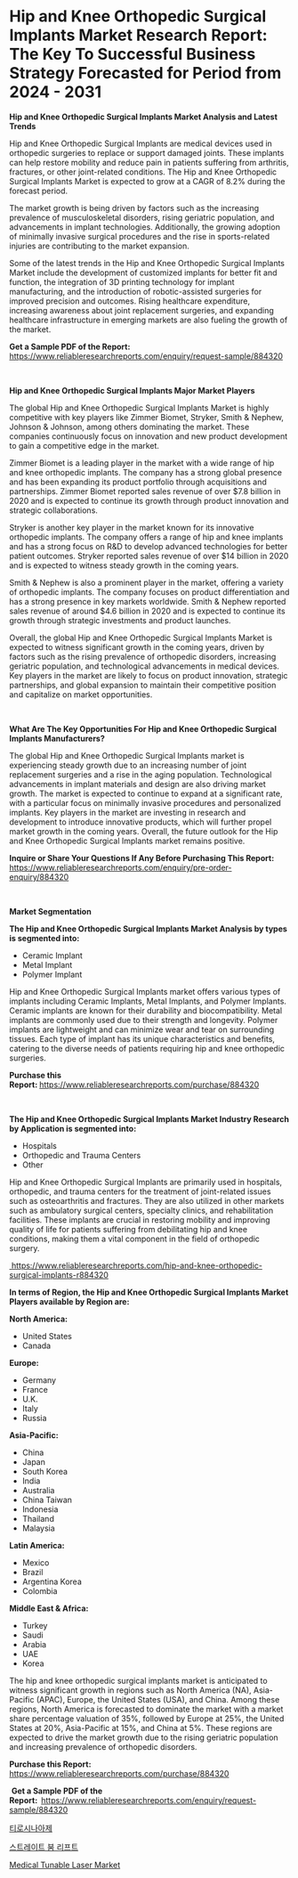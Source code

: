 <p><h1>Hip and Knee Orthopedic Surgical Implants Market Research Report: The Key To Successful Business Strategy Forecasted for Period from 2024 - 2031</h1></p><p><strong>Hip and Knee Orthopedic Surgical Implants Market Analysis and Latest Trends</strong></p>
<p><p>Hip and Knee Orthopedic Surgical Implants are medical devices used in orthopedic surgeries to replace or support damaged joints. These implants can help restore mobility and reduce pain in patients suffering from arthritis, fractures, or other joint-related conditions. The Hip and Knee Orthopedic Surgical Implants Market is expected to grow at a CAGR of 8.2% during the forecast period. </p><p>The market growth is being driven by factors such as the increasing prevalence of musculoskeletal disorders, rising geriatric population, and advancements in implant technologies. Additionally, the growing adoption of minimally invasive surgical procedures and the rise in sports-related injuries are contributing to the market expansion. </p><p>Some of the latest trends in the Hip and Knee Orthopedic Surgical Implants Market include the development of customized implants for better fit and function, the integration of 3D printing technology for implant manufacturing, and the introduction of robotic-assisted surgeries for improved precision and outcomes. Rising healthcare expenditure, increasing awareness about joint replacement surgeries, and expanding healthcare infrastructure in emerging markets are also fueling the growth of the market.</p></p>
<p><strong>Get a Sample PDF of the Report:&nbsp;</strong> <a href="https://www.reliableresearchreports.com/enquiry/request-sample/884320">https://www.reliableresearchreports.com/enquiry/request-sample/884320</a></p>
<p>&nbsp;</p>
<p><strong>Hip and Knee Orthopedic Surgical Implants Major Market Players</strong></p>
<p><p>The global Hip and Knee Orthopedic Surgical Implants Market is highly competitive with key players like Zimmer Biomet, Stryker, Smith & Nephew, Johnson & Johnson, among others dominating the market. These companies continuously focus on innovation and new product development to gain a competitive edge in the market.</p><p>Zimmer Biomet is a leading player in the market with a wide range of hip and knee orthopedic implants. The company has a strong global presence and has been expanding its product portfolio through acquisitions and partnerships. Zimmer Biomet reported sales revenue of over $7.8 billion in 2020 and is expected to continue its growth through product innovation and strategic collaborations.</p><p>Stryker is another key player in the market known for its innovative orthopedic implants. The company offers a range of hip and knee implants and has a strong focus on R&D to develop advanced technologies for better patient outcomes. Stryker reported sales revenue of over $14 billion in 2020 and is expected to witness steady growth in the coming years.</p><p>Smith & Nephew is also a prominent player in the market, offering a variety of orthopedic implants. The company focuses on product differentiation and has a strong presence in key markets worldwide. Smith & Nephew reported sales revenue of around $4.6 billion in 2020 and is expected to continue its growth through strategic investments and product launches.</p><p>Overall, the global Hip and Knee Orthopedic Surgical Implants Market is expected to witness significant growth in the coming years, driven by factors such as the rising prevalence of orthopedic disorders, increasing geriatric population, and technological advancements in medical devices. Key players in the market are likely to focus on product innovation, strategic partnerships, and global expansion to maintain their competitive position and capitalize on market opportunities.</p></p>
<p>&nbsp;</p>
<p><strong>What Are The Key Opportunities For Hip and Knee Orthopedic Surgical Implants Manufacturers?</strong></p>
<p><p>The global Hip and Knee Orthopedic Surgical Implants market is experiencing steady growth due to an increasing number of joint replacement surgeries and a rise in the aging population. Technological advancements in implant materials and design are also driving market growth. The market is expected to continue to expand at a significant rate, with a particular focus on minimally invasive procedures and personalized implants. Key players in the market are investing in research and development to introduce innovative products, which will further propel market growth in the coming years. Overall, the future outlook for the Hip and Knee Orthopedic Surgical Implants market remains positive.</p></p>
<p><strong>Inquire or Share Your Questions If Any Before Purchasing This Report:</strong> <a href="https://www.reliableresearchreports.com/enquiry/pre-order-enquiry/884320">https://www.reliableresearchreports.com/enquiry/pre-order-enquiry/884320</a></p>
<p>&nbsp;</p>
<p><strong>Market Segmentation</strong></p>
<p><strong>The Hip and Knee Orthopedic Surgical Implants Market Analysis by types is segmented into:</strong></p>
<p><ul><li>Ceramic Implant</li><li>Metal Implant</li><li>Polymer Implant</li></ul></p>
<p><p>Hip and Knee Orthopedic Surgical Implants market offers various types of implants including Ceramic Implants, Metal Implants, and Polymer Implants. Ceramic implants are known for their durability and biocompatibility. Metal implants are commonly used due to their strength and longevity. Polymer implants are lightweight and can minimize wear and tear on surrounding tissues. Each type of implant has its unique characteristics and benefits, catering to the diverse needs of patients requiring hip and knee orthopedic surgeries.</p></p>
<p><strong>Purchase this Report:&nbsp;</strong><a href="https://www.reliableresearchreports.com/purchase/884320">https://www.reliableresearchreports.com/purchase/884320</a></p>
<p>&nbsp;</p>
<p><strong>The Hip and Knee Orthopedic Surgical Implants Market Industry Research by Application is segmented into:</strong></p>
<p><ul><li>Hospitals</li><li>Orthopedic and Trauma Centers</li><li>Other</li></ul></p>
<p><p>Hip and Knee Orthopedic Surgical Implants are primarily used in hospitals, orthopedic, and trauma centers for the treatment of joint-related issues such as osteoarthritis and fractures. They are also utilized in other markets such as ambulatory surgical centers, specialty clinics, and rehabilitation facilities. These implants are crucial in restoring mobility and improving quality of life for patients suffering from debilitating hip and knee conditions, making them a vital component in the field of orthopedic surgery.</p></p>
<p><a href="https://www.reliableresearchreports.com/hip-and-knee-orthopedic-surgical-implants-r884320">&nbsp;https://www.reliableresearchreports.com/hip-and-knee-orthopedic-surgical-implants-r884320</a></p>
<p><strong>In terms of Region, the Hip and Knee Orthopedic Surgical Implants Market Players available by Region are:</strong></p>
<p>
    <p> <strong> North America: </strong>
        <ul>
            <li>United States</li>
            <li>Canada</li>
        </ul>
        </p> 
    <p> <strong> Europe: </strong>
        <ul>
            <li>Germany</li>
            <li>France</li>
            <li>U.K.</li>
            <li>Italy</li>
            <li>Russia</li>
        </ul>
        </p> 
    <p> <strong> Asia-Pacific: </strong>
        <ul>
            <li>China</li>
            <li>Japan</li>
            <li>South Korea</li>
            <li>India</li>
            <li>Australia</li>
            <li>China Taiwan</li>
            <li>Indonesia</li>
            <li>Thailand</li>
            <li>Malaysia</li>
        </ul>
        </p> 
    <p> <strong> Latin America: </strong>
        <ul>
            <li>Mexico</li>
            <li>Brazil</li>
            <li>Argentina Korea</li>
            <li>Colombia</li>
        </ul>
        </p> 
    <p> <strong> Middle East & Africa: </strong>
        <ul>
            <li>Turkey</li>
            <li>Saudi</li>
            <li>Arabia</li>
            <li>UAE</li>
            <li>Korea</li>
        </ul>
    </p>
    </p>
<p><p>The hip and knee orthopedic surgical implants market is anticipated to witness significant growth in regions such as North America (NA), Asia-Pacific (APAC), Europe, the United States (USA), and China. Among these regions, North America is forecasted to dominate the market with a market share percentage valuation of 35%, followed by Europe at 25%, the United States at 20%, Asia-Pacific at 15%, and China at 5%. These regions are expected to drive the market growth due to the rising geriatric population and increasing prevalence of orthopedic disorders.</p></p>
<p><strong>Purchase this Report: </strong><a href="https://www.reliableresearchreports.com/purchase/884320">https://www.reliableresearchreports.com/purchase/884320</a></p>
<p>&nbsp;<strong>Get a Sample PDF of the Report:&nbsp;&nbsp;</strong><a href="https://www.reliableresearchreports.com/enquiry/request-sample/884320">https://www.reliableresearchreports.com/enquiry/request-sample/884320</a></p>
<p><strong></strong></p>
<p><p><a href="https://medium.com/@edenger98079sgb/%ED%8B%B0%EB%A1%9C%EC%8B%A0%EC%95%84%EC%A0%9C-%EC%8B%9C%EC%9E%A5-%EC%8B%9C%EC%9E%A5-cagr-%EC%8B%9C%EC%9E%A5-%EB%8F%99%ED%96%A5-%EB%B0%8F-%EC%84%B1%EC%9E%A5-%EC%A0%84%EB%9E%B5%EC%97%90-%EB%8C%80%ED%95%9C-%ED%86%B5%EC%B0%B0%EB%A0%A5-65ffd47d4aaa">티로시나아제</a></p><p><a href="https://medium.com/@delaneywill28/%EC%A7%81%EC%84%A0%ED%98%95-%EB%B6%90-%EB%A6%AC%ED%94%84%ED%8A%B8-%EC%8B%9C%EC%9E%A5-%EB%B6%84%EC%84%9D-%EB%B0%8F-%ED%81%AC%EA%B8%B0%EB%8A%94-2024%EB%85%84%EB%B6%80%ED%84%B0-2031%EB%85%84%EA%B9%8C%EC%A7%80%EC%9D%98-%EA%B8%B0%EA%B0%84%EC%9D%84-%EC%9C%84%ED%95%B4-%EC%98%88%EC%B8%A1%EB%90%98%EC%97%88%EC%8A%B5%EB%8B%88%EB%8B%A4-e340214dd784">스트레이트 붐 리프트</a></p><p><a href="https://github.com/ashman753/Market-Research-Report-List-1/blob/main/medical-tunable-laser-market.md">Medical Tunable Laser Market</a></p></p>